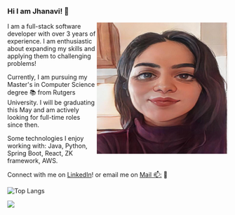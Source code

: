 ### Hi I am Jhanavi! 👋

<img align="right"  height = "300" width="300" src="https://github.com/jhanaviB/jhanaviB/blob/main/Picture.png?raw=true">

<!--
**jhanaviB/jhanaviB** is a ✨ _special_ ✨ repository because its `README.md` (this file) appears on your GitHub profile.

Here are some ideas to get you started:

- 🔭 I’m currently working on ...
- 🌱 I’m currently learning ...
- 👯 I’m looking to collaborate on ...
- 🤔 I’m looking for help with ...
- 💬 Ask me about ...
- 📫 How to reach me: ...
- 😄 Pronouns: ...
- ⚡ Fun fact: ...
-->
I am a full-stack software developer with over 3 years of experience. I am enthusiastic about expanding my skills and applying them to challenging problems!

Currently, I am pursuing my Master's in Computer Science degree :books: from Rutgers University. I will be graduating this May and am actively looking for full-time roles since then.

Some technologies I enjoy working with: Java, Python, Spring Boot, React, ZK framework, AWS.

Connect with me on <a href="https://www.linkedin.com/in/jhanavibehl/">LinkedIn</a>! or email me on <a href="mailto:jhanavibehl@gmail.com">Mail 📫:</a> :girl:


![Top Langs](https://github-readme-stats.vercel.app/api/top-langs/?username=jhanaviB&hide_progress=true)


![](https://komarev.com/ghpvc/?username=jhanaviB&color=green)

